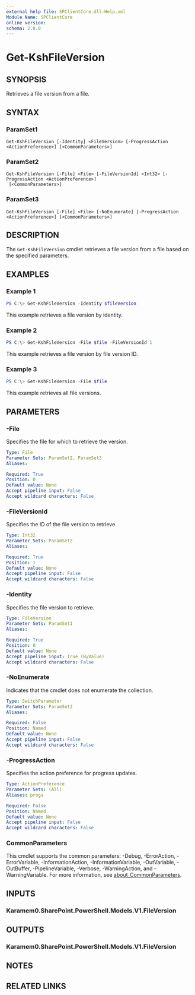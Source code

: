 ```yaml
---
external help file: SPClientCore.dll-Help.xml
Module Name: SPClientCore
online version:
schema: 2.0.0
---
```


# Get-KshFileVersion

## SYNOPSIS
Retrieves a file version from a file.

## SYNTAX

### ParamSet1
```
Get-KshFileVersion [-Identity] <FileVersion> [-ProgressAction <ActionPreference>] [<CommonParameters>]
```

### ParamSet2
```
Get-KshFileVersion [-File] <File> [-FileVersionId] <Int32> [-ProgressAction <ActionPreference>]
 [<CommonParameters>]
```

### ParamSet3
```
Get-KshFileVersion [-File] <File> [-NoEnumerate] [-ProgressAction <ActionPreference>] [<CommonParameters>]
```

## DESCRIPTION
The `Get-KshFileVersion` cmdlet retrieves a file version from a file based on the specified parameters.

## EXAMPLES

### Example 1
```powershell
PS C:\> Get-KshFileVersion -Identity $fileVersion
```

This example retrieves a file version by identity.

### Example 2
```powershell
PS C:\> Get-KshFileVersion -File $file -FileVersionId 1
```

This example retrieves a file version by file version ID.

### Example 3
```powershell
PS C:\> Get-KshFileVersion -File $file
```

This example retrieves all file versions.

## PARAMETERS

### -File
Specifies the file for which to retrieve the version.

```yaml
Type: File
Parameter Sets: ParamSet2, ParamSet3
Aliases:

Required: True
Position: 0
Default value: None
Accept pipeline input: False
Accept wildcard characters: False
```

### -FileVersionId
Specifies the ID of the file version to retrieve.

```yaml
Type: Int32
Parameter Sets: ParamSet2
Aliases:

Required: True
Position: 1
Default value: None
Accept pipeline input: False
Accept wildcard characters: False
```

### -Identity
Specifies the file version to retrieve.

```yaml
Type: FileVersion
Parameter Sets: ParamSet1
Aliases:

Required: True
Position: 0
Default value: None
Accept pipeline input: True (ByValue)
Accept wildcard characters: False
```

### -NoEnumerate
Indicates that the cmdlet does not enumerate the collection.

```yaml
Type: SwitchParameter
Parameter Sets: ParamSet3
Aliases:

Required: False
Position: Named
Default value: None
Accept pipeline input: False
Accept wildcard characters: False
```

### -ProgressAction
Specifies the action preference for progress updates.

```yaml
Type: ActionPreference
Parameter Sets: (All)
Aliases: proga

Required: False
Position: Named
Default value: None
Accept pipeline input: False
Accept wildcard characters: False
```

### CommonParameters
This cmdlet supports the common parameters: -Debug, -ErrorAction, -ErrorVariable, -InformationAction, -InformationVariable, -OutVariable, -OutBuffer, -PipelineVariable, -Verbose, -WarningAction, and -WarningVariable. For more information, see [about_CommonParameters](http://go.microsoft.com/fwlink/?LinkID=113216).

## INPUTS

### Karamem0.SharePoint.PowerShell.Models.V1.FileVersion
## OUTPUTS

### Karamem0.SharePoint.PowerShell.Models.V1.FileVersion
## NOTES

## RELATED LINKS

